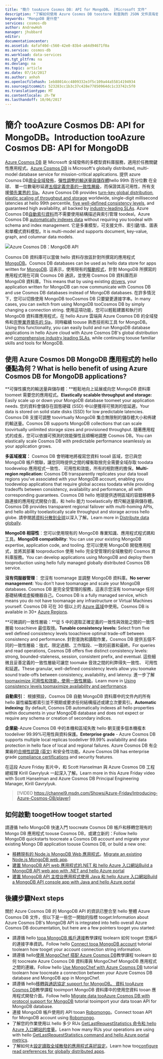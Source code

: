 ```yaml
---
title: "簡介 tooAzure Cosmos DB: API for MongoDB。 |Microsoft 文件"
description: "了解如何使用 Azure Cosmos DB toostore 和查詢的 JSON 文件具有低度延遲使用大量磁碟區 hello 受歡迎的 OSS MongoDB Api。"
keywords: "MongoDB 是什麼"
services: cosmos-db
author: AndrewHoh
manager: jhubbard
editor: 
documentationcenter: 
ms.assetid: 4afaf40d-c560-42e0-83b4-a64d94671f0a
ms.service: cosmos-db
ms.workload: data-services
ms.tgt_pltfrm: na
ms.devlang: na
ms.topic: article
ms.date: 07/14/2017
ms.author: anhoh
ms.openlocfilehash: 1eb88014cc4809332e3f5c109a44a55814194934
ms.sourcegitcommit: 523283cc1b3c37c428e77850964dc1c33742c5f0
ms.translationtype: MT
ms.contentlocale: zh-TW
ms.lasthandoff: 10/06/2017
---
```

# <a name="introduction-tooazure-cosmos-db-api-for-mongodb"></a><span data-ttu-id="70018-104">簡介 tooAzure Cosmos DB: API for MongoDB。</span><span class="sxs-lookup"><span data-stu-id="70018-104">Introduction tooAzure Cosmos DB: API for MongoDB</span></span>

<span data-ttu-id="70018-105">[Azure Cosmos DB](../cosmos-db/introduction.md) 是 Microsoft 全域發佈的多模型資料庫服務，適用於任務關鍵性應用程式。</span><span class="sxs-lookup"><span data-stu-id="70018-105">[Azure Cosmos DB](../cosmos-db/introduction.md) is Microsoft's globally distributed, multi-model database service for mission-critical applications.</span></span> <span data-ttu-id="70018-106">提供 azure Cosmos DB[周全全域發佈](distribute-data-globally.md)，[彈性調整的輸送量與儲存體](partition-data.md)hello 99th 百分位數 在全球、 單一位數毫秒延遲[五個定義完善的一致性層級](consistency-levels.md)，而保證其高可用性，所有支援[領先業界的 Sla](https://azure.microsoft.com/support/legal/sla/cosmos-db/)。</span><span class="sxs-lookup"><span data-stu-id="70018-106">Azure Cosmos DB provides [turn-key global distribution](distribute-data-globally.md), [elastic scaling of throughput and storage](partition-data.md) worldwide, single-digit millisecond latencies at hello 99th percentile, [five well-defined consistency levels](consistency-levels.md), and guaranteed high availability, all backed by [industry-leading SLAs](https://azure.microsoft.com/support/legal/sla/cosmos-db/).</span></span> <span data-ttu-id="70018-107">Azure Cosmos DB[自動索引資料](http://www.vldb.org/pvldb/vol8/p1668-shukla.pdf)而不需要使用結構描述與索引管理 toodeal。</span><span class="sxs-lookup"><span data-stu-id="70018-107">Azure Cosmos DB [automatically indexes data](http://www.vldb.org/pvldb/vol8/p1668-shukla.pdf) without requiring you toodeal with schema and index management.</span></span> <span data-ttu-id="70018-108">它是多重模型，可支援文件、索引鍵/值、圖表和單欄式資料模型。</span><span class="sxs-lookup"><span data-stu-id="70018-108">It is multi-model and supports document, key-value, graph, and columnar data models.</span></span> 

![Azure Cosmos DB：MongoDB API](./media/mongodb-introduction/cosmosdb-mongodb.png) 

<span data-ttu-id="70018-110">Cosmos DB 資料庫可以當做 hello 資料存放區針對所撰寫的應用程式[MongoDB](https://docs.mongodb.com/manual/introduction/)。</span><span class="sxs-lookup"><span data-stu-id="70018-110">Cosmos DB databases can be used as hello data store for apps written for [MongoDB](https://docs.mongodb.com/manual/introduction/).</span></span> <span data-ttu-id="70018-111">這表示，使用現有的[驅動程式](https://docs.mongodb.org/ecosystem/drivers/)，針對 MongoDB 所撰寫的應用程式現在可與 Cosmos DB 通訊，並使用 Cosmos DB 資料庫而非 MongoDB 資料庫。</span><span class="sxs-lookup"><span data-stu-id="70018-111">This means that by using existing [drivers](https://docs.mongodb.org/ecosystem/drivers/), your application written for MongoDB can now communicate with Cosmos DB and use Cosmos DB databases instead of MongoDB databases.</span></span> <span data-ttu-id="70018-112">在許多情況下，您可以切換使用 MongoDB tooCosmos DB 只要變更連接字串。</span><span class="sxs-lookup"><span data-stu-id="70018-112">In many cases, you can switch from using MongoDB tooCosmos DB by simply changing a connection string.</span></span> <span data-ttu-id="70018-113">使用這項功能，您可以輕鬆建置和執行的 MongoDB 資料庫應用程式，在 hello Azure 雲端與 Azure Cosmos DB 的全域發佈和[完整業界領先的 Sla](https://azure.microsoft.com/support/legal/sla/cosmos-db)，同時繼續 toouse 熟悉技術和工具 for MongoDB。</span><span class="sxs-lookup"><span data-stu-id="70018-113">Using this functionality, you can easily build and run MongoDB database applications in hello Azure cloud with Azure Cosmos DB's global distribution and [comprehensive industry leading SLAs](https://azure.microsoft.com/support/legal/sla/cosmos-db), while continuing toouse familiar skills and tools for MongoDB.</span></span>


## <a name="what-is-hello-benefit-of-using-azure-cosmos-db-for-mongodb-applications"></a><span data-ttu-id="70018-114">使用 Azure Cosmos DB MongoDB 應用程式的 hello 優點為何？</span><span class="sxs-lookup"><span data-stu-id="70018-114">What is hello benefit of using Azure Cosmos DB for MongoDB applications?</span></span>

<span data-ttu-id="70018-115">**可彈性擴充的輸送量與儲存體：**輕鬆地向上延展或向您 MongoDB 資料庫 toomeet 需要您的應用程式。</span><span class="sxs-lookup"><span data-stu-id="70018-115">**Elastically scalable throughput and storage:** Easily scale up or down your MongoDB database toomeet your application needs.</span></span> <span data-ttu-id="70018-116">您的資料會儲存在固態硬碟 (SSD) 中以便獲得可預測的低延遲。</span><span class="sxs-lookup"><span data-stu-id="70018-116">Your data is stored on solid state disks (SSD) for low predictable latencies.</span></span> <span data-ttu-id="70018-117">Cosmos DB 支援可調整 toovirtually MongoDB 集合無限制的儲存體大小和佈建的輸送量。</span><span class="sxs-lookup"><span data-stu-id="70018-117">Cosmos DB supports MongoDB collections that can scale toovirtually unlimited storage sizes and provisioned throughput.</span></span> <span data-ttu-id="70018-118">隨著應用程式的成長，您可以依據可預測的效能彈性且順暢地調整 Cosmos DB。</span><span class="sxs-lookup"><span data-stu-id="70018-118">You can elastically scale Cosmos DB with predictable performance seamlessly as your application grows.</span></span> 

<span data-ttu-id="70018-119">**多區域複寫：** Cosmos DB 會明確地將複寫您資料 tooall 區域，您已與您 MongoDB 帳戶關聯，讓您同時提供之間的權衡取捨完全需要全域存取 toodata toodevelop 應用程式一致性、 可用性和效能，所有的相對應的擔保。</span><span class="sxs-lookup"><span data-stu-id="70018-119">**Multi-region replication:** Cosmos DB transparently replicates your data tooall regions you've associated with your MongoDB account, enabling you toodevelop applications that require global access toodata while providing tradeoffs between consistency, availability and performance, all with corresponding guarantees.</span></span> <span data-ttu-id="70018-120">Cosmos DB hello 地球提供透明區域的容錯移轉多路連接的應用程式開發介面，和 hello 能力 tooelastically 標尺輸送量與儲存體。</span><span class="sxs-lookup"><span data-stu-id="70018-120">Cosmos DB provides transparent regional failover with multi-homing APIs, and hello ability tooelastically scale throughput and storage across hello globe.</span></span> <span data-ttu-id="70018-121">請參閱[將資料分散到全球](distribute-data-globally.md)以深入了解。</span><span class="sxs-lookup"><span data-stu-id="70018-121">Learn more in [Distribute data globally](distribute-data-globally.md).</span></span>

<span data-ttu-id="70018-122">**MongoDB 相容性**︰您可以使用現有的 MongoDB 專業知識、應用程式程式碼和工具。</span><span class="sxs-lookup"><span data-stu-id="70018-122">**MongoDB compatibility**: You can use your existing MongoDB expertise, application code, and tooling.</span></span> <span data-ttu-id="70018-123">您可以使用 MongoDB 開發應用程式，並將其部署 tooproduction 使用 hello 完全受管理的全域散發的 Cosmos 資料庫服務。</span><span class="sxs-lookup"><span data-stu-id="70018-123">You can develop applications using MongoDB and deploy them tooproduction using hello fully managed globally distributed Cosmos DB service.</span></span>

<span data-ttu-id="70018-124">**沒有伺服器管理**： 您沒有 toomanage 並調整 MongoDB 資料庫。</span><span class="sxs-lookup"><span data-stu-id="70018-124">**No server management**: You don't have toomanage and scale your MongoDB databases.</span></span> <span data-ttu-id="70018-125">Cosmos DB 是完全受管理的服務，這表示您沒有 toomanage 任何基礎結構或虛擬機器自己。</span><span class="sxs-lookup"><span data-stu-id="70018-125">Cosmos DB is a fully managed service, which means you do not have toomanage any infrastructure or Virtual Machines yourself.</span></span> <span data-ttu-id="70018-126">Cosmos DB 可在 30 個以上的 [Azure 區域](https://azure.microsoft.com/regions/services/)中使用。</span><span class="sxs-lookup"><span data-stu-id="70018-126">Cosmos DB is available in 30+ [Azure Regions](https://azure.microsoft.com/regions/services/).</span></span>

<span data-ttu-id="70018-127">**可微調的一致性層級：**從 5 中的選取正確定義的一致性與效能之間的一致性層級 tooachieve 最佳取捨。</span><span class="sxs-lookup"><span data-stu-id="70018-127">**Tunable consistency levels:** Select from five well defined consistency levels tooachieve optimal trade-off between consistency and performance.</span></span> <span data-ttu-id="70018-128">針對查詢和讀取作業，Cosmos DB 提供五個不同的一致性層級：強式、限定過期、工作階段、一致的前置和最終。</span><span class="sxs-lookup"><span data-stu-id="70018-128">For queries and read operations, Cosmos DB offers five distinct consistency levels: strong, bounded-staleness, session, consistent prefix, and eventual.</span></span> <span data-ttu-id="70018-129">這些細微且妥善定義的一致性層級可讓您 toomake 音效之間的利弊得失一致性、 可用性和延遲。</span><span class="sxs-lookup"><span data-stu-id="70018-129">These granular, well-defined consistency levels allow you toomake sound trade-offs between consistency, availability, and latency.</span></span> <span data-ttu-id="70018-130">進一步了解[toomaximize 可用性和效能，使用一致性層級](consistency-levels.md)。</span><span class="sxs-lookup"><span data-stu-id="70018-130">Learn more in [Using consistency levels toomaximize availability and performance](consistency-levels.md).</span></span>

<span data-ttu-id="70018-131">**自動索引**： 根據預設，Cosmos DB 自動 MongoDB 資料庫中的文件內的所有 hello 屬性編製都索引並不預期或要求任何結構描述或建立次要索引。</span><span class="sxs-lookup"><span data-stu-id="70018-131">**Automatic indexing**: By default, Cosmos DB automatically indexes all hello properties within documents in your MongoDB database and does not expect or require any schema or creation of secondary indices.</span></span>

<span data-ttu-id="70018-132">**企業級**-Azure Cosmos DB 中的本機和區域失敗 hello 朝支援多個本機複本 toodeliver 99.99%可用性與資料保護。</span><span class="sxs-lookup"><span data-stu-id="70018-132">**Enterprise grade** - Azure Cosmos DB supports multiple local replicas toodeliver 99.99% availability and data protection in hello face of local and regional failures.</span></span> <span data-ttu-id="70018-133">Azure Cosmos DB 有企業級的[合規性認證 (英文)](https://www.microsoft.com/trustcenter) 和安全性功能。</span><span class="sxs-lookup"><span data-stu-id="70018-133">Azure Cosmos DB has enterprise grade [compliance certifications](https://www.microsoft.com/trustcenter) and security features.</span></span> 

<span data-ttu-id="70018-134">在這段 Azure Friday 影片中，和 Scott Hanselman 與 Azure Cosmos DB 工程總經理 Kirill Gavrylyuk 一起深入了解。</span><span class="sxs-lookup"><span data-stu-id="70018-134">Learn more in this Azure Friday video with Scott Hanselman and Azure Cosmos DB Principal Engineering Manager, Kirill Gavrylyuk.</span></span>

> [!VIDEO https://channel9.msdn.com/Shows/Azure-Friday/Introducing-Azure-Cosmos-DB/player]
> 

## <a name="how-tooget-started"></a><span data-ttu-id="70018-135">如何啟動 tooget</span><span class="sxs-lookup"><span data-stu-id="70018-135">How tooget started</span></span>

<span data-ttu-id="70018-136">請遵循 hello MongoDB 快速入門 toocreate Cosmos DB 帳戶和移轉您現有的 Mongo DB 應用程式 toouse Cosmos DB，或建立新的：</span><span class="sxs-lookup"><span data-stu-id="70018-136">Follow hello MongoDB quickstarts toocreate a Cosmos DB account and migrate your existing Mongo DB application toouse Cosmos DB, or build a new one:</span></span>

* <span data-ttu-id="70018-137">[移轉現有的 Node.js MongoDB Web 應用程式](create-mongodb-nodejs.md)。</span><span class="sxs-lookup"><span data-stu-id="70018-137">[Migrate an existing Node.js MongoDB web app](create-mongodb-nodejs.md).</span></span>
* [<span data-ttu-id="70018-138">建置 MongoDB API web 應用程式的.NET 和 hello Azure 入口網站</span><span class="sxs-lookup"><span data-stu-id="70018-138">Build a MongoDB API web app with .NET and hello Azure portal</span></span>](create-mongodb-dotnet.md)
* [<span data-ttu-id="70018-139">建置 MongoDB API 主控台應用程式使用 Java 和 hello Azure 入口網站</span><span class="sxs-lookup"><span data-stu-id="70018-139">Build a MongoDB API console app with Java and hello Azure portal</span></span>](create-mongodb-java.md)

## <a name="next-steps"></a><span data-ttu-id="70018-140">後續步驟</span><span class="sxs-lookup"><span data-stu-id="70018-140">Next steps</span></span>

<span data-ttu-id="70018-141">關於 Azure Cosmos DB 的 MongoDB API 的資訊已整合至 hello 整體 Azure Cosmos DB 文件，但以下是一些您一開始的指標 tooget:</span><span class="sxs-lookup"><span data-stu-id="70018-141">Information about Azure Cosmos DB's MongoDB API is integrated into hello overall Azure Cosmos DB documentation, but here are a few pointers tooget you started:</span></span>

* <span data-ttu-id="70018-142">請遵循 hello [tooa MongoDB 帳戶連接](connect-mongodb-account.md)教學課程 toolearn 如何 tooget 您帳戶的連接字串資訊。</span><span class="sxs-lookup"><span data-stu-id="70018-142">Follow hello [Connect tooa MongoDB account](connect-mongodb-account.md) tutorial toolearn how tooget your account connection string information.</span></span>
* <span data-ttu-id="70018-143">請遵循 hello[使用 MongoChef 搭配 Azure Cosmos DB](mongodb-mongochef.md)教學課程 toolearn 如何 toocreate Azure Cosmos DB 資料庫與 MongoChef MongoDB 應用程式之間的連線。</span><span class="sxs-lookup"><span data-stu-id="70018-143">Follow hello [Use MongoChef with Azure Cosmos DB](mongodb-mongochef.md) tutorial toolearn how toocreate a connection between your Azure Cosmos DB database and MongoDB app in MongoChef.</span></span>
* <span data-ttu-id="70018-144">請遵循 hello[移轉與通訊協定 support for MongoDB。 資料 tooAzure Cosmos DB](mongodb-migrate.md)教學課程 tooimport MongoDB 資料庫中的使用您資料 tooan 應用程式開發介面。</span><span class="sxs-lookup"><span data-stu-id="70018-144">Follow hello [Migrate data tooAzure Cosmos DB with protocol support for MongoDB](mongodb-migrate.md) tutorial tooimport your data tooan API for MongoDB database.</span></span>
* <span data-ttu-id="70018-145">連接 MongoDB 帳戶使用的 API tooan [Robomongo](mongodb-robomongo.md)。</span><span class="sxs-lookup"><span data-stu-id="70018-145">Connect tooan API for MongoDB account using [Robomongo](mongodb-robomongo.md).</span></span>
* <span data-ttu-id="70018-146">了解您的作業使用以 hello 多少 RUs [GetLastRequestStatistics 命令和 hello Azure 入口網站的度量](request-units.md#GetLastRequestStatistics)。</span><span class="sxs-lookup"><span data-stu-id="70018-146">Learn how many RUs your operations are using with hello [GetLastRequestStatistics command and hello Azure portal metrics](request-units.md#GetLastRequestStatistics).</span></span>
* <span data-ttu-id="70018-147">了解如何太[設定讀取全域散發的應用程式喜好設定](../cosmos-db/tutorial-global-distribution-mongodb.md)。</span><span class="sxs-lookup"><span data-stu-id="70018-147">Learn how too[configure read preferences for globally distributed apps](../cosmos-db/tutorial-global-distribution-mongodb.md).</span></span>
